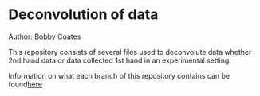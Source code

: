 # Deconvolution of data 
Author: Bobby Coates

This repository consists of several files used to deconvolute data whether 2nd hand data or data collected 1st hand in an experimental setting.

Information on what each branch of this repository contains can be found[here](Branchbreakdown.md)